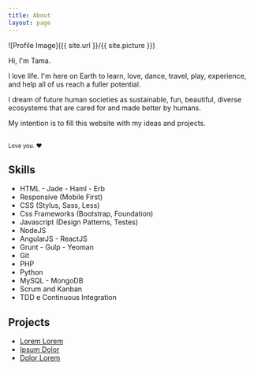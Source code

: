 ```yaml
---
title: About
layout: page
---
```

![Profile Image]({{ site.url }}/{{ site.picture }})

<p>Hi, I'm Tama.

I love life. I'm here on Earth to learn, love, dance, travel, play, experience, and help all of us reach a fuller potential.

I dream of future human societies as sustainable, fun, beautiful, diverse ecosystems that are cared for and made better by humans.

My intention is to fill this website with my ideas and projects.

<br>
<small> Love you.  &hearts; </small></p>

<h2>Skills</h2>

<ul class="skill-list">
	<li>HTML - Jade - Haml - Erb</li>
	<li>Responsive (Mobile First)</li>
	<li>CSS (Stylus, Sass, Less)</li>
	<li>Css Frameworks (Bootstrap, Foundation)</li>
	<li>Javascript (Design Patterns, Testes)</li>
	<li>NodeJS</li>
	<li>AngularJS - ReactJS</li>
	<li>Grunt - Gulp - Yeoman</li>
	<li>Git</li>
	<li>PHP</li>
	<li>Python</li>
	<li>MySQL - MongoDB</li>
	<li>Scrum and Kanban</li>
	<li>TDD e Continuous Integration</li>
</ul>

<h2>Projects</h2>

<ul>
	<li><a href="https://github.com/">Lorem Lorem</a></li>
	<li><a href="https://github.com/">Ipsum Dolor</a></li>
	<li><a href="https://github.com/">Dolor Lorem</a></li>
</ul>
